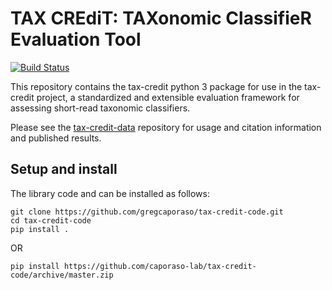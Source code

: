 # TAX CREdiT: TAXonomic ClassifieR Evaluation Tool

[![Build Status](https://travis-ci.org/caporaso-lab/tax-credit-code.svg?branch=master)](https://travis-ci.org/caporaso-lab/tax-credit-code)

This repository contains the tax-credit python 3 package for use in the tax-credit project, a standardized and extensible evaluation framework for assessing short-read taxonomic classifiers.

Please see the [tax-credit-data](https://github.com/caporaso-lab/tax-credit-data) repository for usage and citation information and published results.

Setup and install
-----------------
The library code and can be installed as follows:

```
git clone https://github.com/gregcaporaso/tax-credit-code.git
cd tax-credit-code
pip install .
```

OR

```
pip install https://github.com/caporaso-lab/tax-credit-code/archive/master.zip
```
